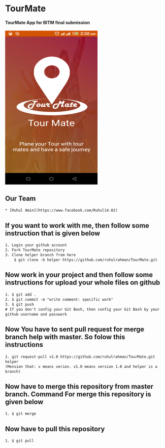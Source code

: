 # TourMate
#### TourMate App for BITM final submission

<img src="logo.png" width="300" height="500">

## Our Team
	* [Ruhul Amin](https://www.facebook.com/Ruhul14.02)

## If you want to work with me, then follow some instruction that is given below
	1. Login your github account
	2. Fork TourMate repository
	3. Clone helper branch from here
 		$ git clone -b helper https://github.com/ruhulrahman/TourMate.git
	
## Now work in your project and then follow some instructions for upload your whole files on github
	1. $ git add .
	2. $ git commit -m "write comment: specific work"
	3. $ git push
	# If you don't config your Git Bash, then config your Git Bash by your github username and passwork
	
## Now You have to sent pull request for merge branch help with master. So folow this instructions
	1. git request-pull v1.0 https://github.com/ruhulrahman/TourMate.git helper
	(Mension that: v means verion. v1.0 means version 1.0 and helper is a branch)
## Now have to merge this repository from master branch. Command For merge this repository is given below
	1. $ git merge
## Now have to pull this repository
	1. $ git pull
